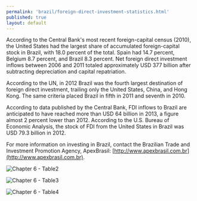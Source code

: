```yaml
--- 
permalink: 'brazil/foreign-direct-investment-statistics.html' 
published: true 
layout: default
---
```

According to the Central Bank's most recent foreign-capital census (2010), the United States had the largest share of accumulated foreign-capital stock in Brazil, with 18.0 percent of the total. Spain had 14.7 percent, Belgium 8.7 percent, and Brazil 8.3 percent. Net foreign direct investment inflows between 2006 and 2011 totaled approximately USD 377 billion after subtracting depreciation and capital repatriation.

According to the UN, in 2012 Brazil was the fourth largest destination of foreign direct investment, trailing only the United States, China, and Hong Kong. The same criteria placed Brazil in fifth in 2011 and seventh in 2010.

According to data published by the Central Bank, FDI inflows to Brazil are anticipated to have reached more than USD 64 billion in 2013, a figure almost 2 percent lower than 2012. According to the U.S. Bureau of Economic Analysis, the stock of FDI from the United States in Brazil was USD 79.3 billion in 2012.

For more information on investing in Brazil, contact the Brazilian Trade and Investment Promotion Agency, ApexBrasil: [http://www.apexbrasil.com.br](http://www.apexbrasil.com.br).

![Chapter 6 - Table2](../images/chap6-table2.png)

![Chapter 6 - Table3](../images/chap6-table3.png)

![Chapter 6 - Table4](../images/chap6-table4.png)
